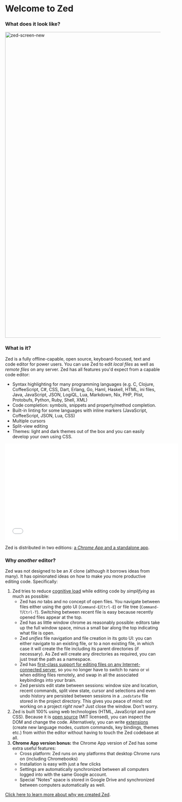 Welcome to Zed
==============

### What does it look like?

<img src="/img/zed-screen-new.png" alt="zed-screen-new" width="1221" height="992" class="aligncenter size-full" />

### What is it?

Zed is a fully offline-capable, open source, keyboard-focused, text and code editor for power users. You can use Zed to edit *local files* as well as *remote files* on any server. Zed has all features you'd expect from a capable code editor:

*   Syntax highlighting for many programming languages (e.g. C, Clojure, CoffeeScript, C#, CSS, Dart, Erlang, Go, Haml, Haskell, HTML, ini files, Java, JavaScript, JSON, LogiQL, Lua, Markdown, Nix, PHP, Plist, Protobufs, Python, Ruby, Shell, XML)
*   Code completion: symbols, snippets and property/method completion.
*   Built-in linting for some languages with inline markers (JavaScript, CoffeeScript, JSON, Lua, CSS)
*   Multiple cursors
*   Split-view editing
*   Themes: light and dark themes out of the box and you can easily develop your own using CSS.

<iframe width="560" height="315" src="//www.youtube.com/embed/Rb8oQ5XHoLA" frameborder="0" allowfullscreen></iframe>

Zed is distributed in two editions: [a *Chrome App* and a standalone app][1].

### Why *another* editor?

Zed was not designed to be an *X* clone (although it borrows ideas from many). It has opinionated ideas on how to make *you* more productive editing code. Specifically:

1.  Zed tries to reduce [cognitive load][2] while editing code by *simplifying* as much as possible:
    *   Zed has *no* tabs and no concept of open files. You navigate between files either using the goto UI (`Command-E`/`Ctrl-E`) or file tree (`Command-T`/`Ctrl-T`). Switching between recent file is easy because recently opened files appear at the top.
    *   Zed has as little window chrome as reasonably possible: editors take up the full window space, minus a small bar along the top indicating what file is open.
    *   Zed *unifies* file navigation and file creation in its goto UI: you can either navigate to an existing file, or to a non existing file, in which case it will create the file including its parent directories (if necessary). As Zed will create any directories as required, you can just treat the path as a namespace.
    *   Zed has [first-class support for editing files on any Internet-connected server][3], so you no longer have to switch to nano or vi when editing files remotely, and swap in all the associated keybindings into your brain.
    *   Zed persists edit state between sessions: window size and location, recent commands, split view state, cursor and selections and even undo history are persisted between sessions in a `.zedstate` file stored in the project directory. This gives you peace of mind: not working on a project *right now*? Just close the window. Don't worry.
2.  Zed is built 100% using web technologies (HTML, JavaScript and pure CSS). Because it is [open source][4] (MIT licensed), you can inspect the DOM and change the code. Alternatively, you can write [extensions][5] (create new language modes, custom commands, key bindings, themes etc.) from within the editor without having to touch the Zed codebase at all.
3.  **Chrome App version bonus:** the Chrome App version of Zed has some extra useful features:
    *   Cross platform: Zed runs on any platforms that desktop Chrome runs on (including Chromebooks)
    *   Installation is easy with just a few clicks
    *   Settings are automatically synchronized between all computers logged into with the same Google account.
    *   Special "Notes" space is stored in Google Drive and synchronized between computers automatically as well.

[Click here to learn more about why we created Zed][6].

 [1]: /download
 [2]: http://en.wikipedia.org/wiki/Cognitive_load
 [3]: /features/edit-remote-files/
 [4]: https://github.com/zedapp/zed
 [5]: http://zedapp.org/2014/05/zed-package-manager/
 [6]: /vision
